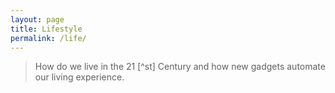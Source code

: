 ```yaml
---
layout: page
title: Lifestyle
permalink: /life/
---
```


> How do we live in the 21 [^st] Century and how new gadgets automate our living experience.
